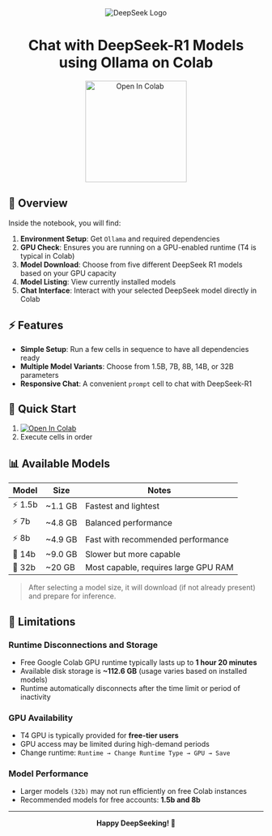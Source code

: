 <div align="center">
  <img src="https://github.com/user-attachments/assets/33a064fb-9ce6-4b58-9add-61b8bed05196" alt="DeepSeek Logo">

  <h1>Chat with DeepSeek-R1 Models using Ollama on Colab</h1>

  <a href="https://colab.research.google.com/drive/1JASFR5EJdh5drBXm7XnsoLwGb8CurPfn">
    <img src="https://github.com/user-attachments/assets/753339e6-7d01-455a-907f-4fd9caa28644" alt="Open In Colab" width="200px"/>
  </a>
</div>

## 🔮 Overview

Inside the notebook, you will find:
1. **Environment Setup**: Get `Ollama` and required dependencies
2. **GPU Check**: Ensures you are running on a GPU-enabled runtime (T4 is typical in Colab)
3. **Model Download**: Choose from five different DeepSeek R1 models based on your GPU capacity
4. **Model Listing**: View currently installed models
5. **Chat Interface**: Interact with your selected DeepSeek model directly in Colab

## ⚡ Features

- **Simple Setup**: Run a few cells in sequence to have all dependencies ready
- **Multiple Model Variants**: Choose from 1.5B, 7B, 8B, 14B, or 32B parameters
- **Responsive Chat**: A convenient `prompt` cell to chat with DeepSeek-R1

## 🚀 Quick Start

1. [![Open In Colab](https://colab.research.google.com/assets/colab-badge.svg)](https://colab.research.google.com/drive/1JASFR5EJdh5drBXm7XnsoLwGb8CurPfn)
3. Execute cells in order

## 📊 Available Models

| Model | Size | Notes |
|-------|------|-------|
| ⚡ 1.5b | ~1.1 GB | Fastest and lightest |
| ⚡ 7b | ~4.8 GB | Balanced performance |
| ⚡ 8b | ~4.9 GB | Fast with recommended performance |
| 🐢 14b | ~9.0 GB | Slower but more capable |
| 🐢 32b | ~20 GB | Most capable, requires large GPU RAM |

> After selecting a model size, it will download (if not already present) and prepare for inference.

## 🚨 Limitations

### Runtime Disconnections and Storage
- Free Google Colab GPU runtime typically lasts up to **1 hour 20 minutes**
- Available disk storage is **~112.6 GB** (usage varies based on installed models)
- Runtime automatically disconnects after the time limit or period of inactivity

### GPU Availability
- T4 GPU is typically provided for **free-tier users**
- GPU access may be limited during high-demand periods
- Change runtime: `Runtime → Change Runtime Type → GPU → Save`

### Model Performance
- Larger models `(32b)` may not run efficiently on free Colab instances
- Recommended models for free accounts: **1.5b and 8b**

---

<div align="center">
  <strong>Happy DeepSeeking! 🚀</strong>
</div>
